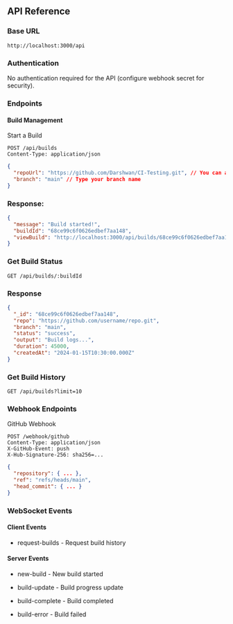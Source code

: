 ## API Reference

### Base URL
`http://localhost:3000/api`

### Authentication
No authentication required for the API (configure webhook secret for security).

### Endpoints

#### Build Management

Start a Build
```http
POST /api/builds
Content-Type: application/json
```
```json
{
  "repoUrl": "https://github.com/Darshwan/CI-Testing.git", // You can add your repo url here !!!
  "branch": "main" // Type your branch name
}
```
### Response:
```json
{
  "message": "Build started!",
  "buildId": "68ce99c6f0626edbef7aa148",
  "viewBuild": "http://localhost:3000/api/builds/68ce99c6f0626edbef7aa148"
}
```
### Get Build Status 
```http
GET /api/builds/:buildId
```
### Response 
```json
{
  "_id": "68ce99c6f0626edbef7aa148",
  "repo": "https://github.com/username/repo.git",
  "branch": "main",
  "status": "success",
  "output": "Build logs...",
  "duration": 45000,
  "createdAt": "2024-01-15T10:30:00.000Z"
}
```
### Get Build History
```http
GET /api/builds?limit=10
```
### Webhook Endpoints
GitHub Webhook
```http
POST /webhook/github
Content-Type: application/json
X-GitHub-Event: push
X-Hub-Signature-256: sha256=...
```
```json
{
  "repository": { ... },
  "ref": "refs/heads/main",
  "head_commit": { ... }
}
```

### WebSocket Events

#### Client Events

*   request-builds - Request build history
    

#### Server Events

*   new-build - New build started
    
*   build-update - Build progress update
    
*   build-complete - Build completed
    
*   build-error - Build failed
